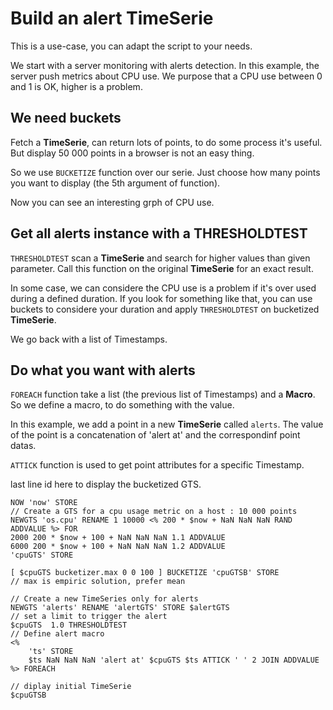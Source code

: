 # Build an alert **TimeSerie**

This is a use-case, you can adapt the script to your needs.

We start with a server monitoring with alerts detection. 
In this example, the server push metrics about CPU use.
We purpose that a CPU use between 0 and 1 is OK, higher is a problem.

## We need buckets

Fetch a **TimeSerie**, can return lots of points, to do some process it's useful.
But display 50 000 points in a browser is not an easy thing.

So we use `BUCKETIZE` function over our serie. 
Just choose how many points you want to display (the 5th argument of function).

Now you can see an interesting grph of CPU use.

## Get all alerts instance with a THRESHOLDTEST

`THRESHOLDTEST` scan a **TimeSerie** and search for higher values than given parameter.
Call this function on the original **TimeSerie** for an exact result.

In some case, we can considere the CPU use is a problem if it's over used during a defined duration.
If you look for something like that, 
you can use buckets to considere your duration and apply `THRESHOLDTEST` 
on bucketized **TimeSerie**.

We go back with a list of Timestamps.

## Do what you want with alerts

`FOREACH` function take a list (the previous list of Timestamps) and a **Macro**.
So we define a macro, to do something with the value.

In this example, we add a point in a new **TimeSerie** called `alerts`.
The value of the point is a concatenation of 'alert at' and the correspondinf point datas.

`ATTICK` function is used to get point attributes for a specific Timestamp.


last line id here to display the bucketized GTS.

~~~
NOW 'now' STORE
// Create a GTS for a cpu usage metric on a host : 10 000 points
NEWGTS 'os.cpu' RENAME 1 10000 <% 200 * $now + NaN NaN NaN RAND ADDVALUE %> FOR
2000 200 * $now + 100 + NaN NaN NaN 1.1 ADDVALUE
6000 200 * $now + 100 + NaN NaN NaN 1.2 ADDVALUE
'cpuGTS' STORE

[ $cpuGTS bucketizer.max 0 0 100 ] BUCKETIZE 'cpuGTSB' STORE 
// max is empiric solution, prefer mean

// Create a new TimeSeries only for alerts
NEWGTS 'alerts' RENAME 'alertGTS' STORE $alertGTS
// set a limit to trigger the alert
$cpuGTS  1.0 THRESHOLDTEST 
// Define alert macro
<% 
    'ts' STORE 
    $ts NaN NaN NaN 'alert at' $cpuGTS $ts ATTICK ' ' 2 JOIN ADDVALUE 
%> FOREACH

// diplay initial TimeSerie
$cpuGTSB